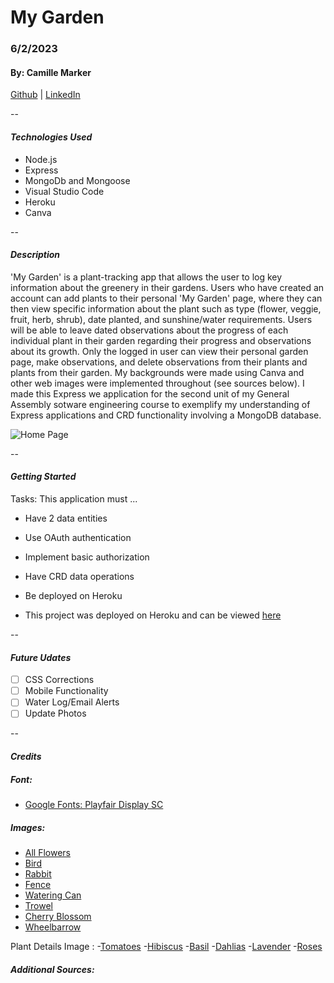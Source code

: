 # My Garden

### 6/2/2023

#### By: Camille Marker

[Github](https://github.com/camillemarker) | [LinkedIn](https://www.linkedin.com/in/camillemarker/)

--

#### **_Technologies Used_**

- Node.js
- Express
- MongoDb and Mongoose
- Visual Studio Code
- Heroku
- Canva

--

#### **_Description_**

'My Garden' is a plant-tracking app that allows the user to log key information about the greenery in their gardens. Users who have created an account can add plants to their personal 'My Garden' page, where they can then view specific information about the plant such as type (flower, veggie, fruit, herb, shrub), date planted, and sunshine/water requirements. Users will be able to leave dated observations about the progress of each individual plant in their garden regarding their progress and observations about its growth. Only the logged in user can view their personal garden page, make observations, and delete observations from their plants and plants from their garden. My backgrounds were made using Canva and other web images were implemented throughout (see sources below). I made this Express we application for the second unit of my General Assembly sotware engineering course to exemplify my understanding of Express applications and CRD functionality involving a MongoDB database.

![Home Page](https://i.imgur.com/J9H9n2w.png)

--

#### **_Getting Started_**

Tasks: This application must ...

- Have 2 data entities
- Use OAuth authentication
- Implement basic authorization
- Have CRD data operations
- Be deployed on Heroku

- This project was deployed on Heroku and can be viewed [here](https://my-garden-app.herokuapp.com/)

--

#### **_Future Udates_**

- [ ] CSS Corrections
- [ ] Mobile Functionality
- [ ] Water Log/Email Alerts
- [ ] Update Photos

--

#### **_Credits_**

##### Font:

- [Google Fonts: Playfair Display SC](https://fonts.google.com/specimen/Playfair+Display+SC)

##### Images:

- [All Flowers](https://www.canva.com/)
- [Bird](https://www.canva.com/)
- [Rabbit](https://www.nicepng.com/png/detail/121-1210220_rabbit-clipart-png-image-rabbit-clipart-png.png)
- [Fence](https://www.pngegg.com/en/png-emwbk)
- [Watering Can](https://www.canva.com/)
- [Trowel](https://www.pngegg.com/en/png-isvjm/download)
- [Cherry Blossom](https://www.nicepng.com/ourpic/u2q8a9a9u2q8o0r5_67185691-flower-clipart-cute-sprig-of-spring-flowers/)
- [Wheelbarrow](https://www.canva.com/)

Plant Details Image : -[Tomatoes](https://www.almanac.com/sites/default/files/styles/or/public/image_nodes/tomatoes_helios4eos_gettyimages-edit.jpeg?itok=2owPswip) -[Hibiscus](https://www.almanac.com/sites/default/files/styles/or/public/image_nodes/tomatoes_helios4eos_gettyimages-edit.jpeg?itok=2owPswip) -[Basil](https://upload.wikimedia.org/wikipedia/commons/9/90/Basil-Basilico-Ocimum_basilicum-albahaca.jpg) -[Dahlias](https://images.ctfassets.net/zma7thmmcinb/5t3XK5aD2RPFtBufctbBE3/8bd3a257d37147cb61d81075aac99dd5/how-to-grow-dahlias-pv-Nicholas.jpg?w=328&fm=webp) -[Lavender](http://localhost:3000/plants/64797bfa3f1ada75caf6b26e) -[Roses](https://www.saferbrand.com/media/Articles/Safer-Brand/How-to-Get-Rid-of-Black-Spot-on-Roses.jpg)

##### Additional Sources:
